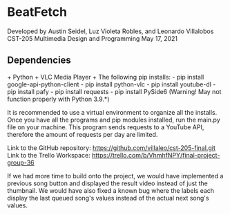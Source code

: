 <h1>BeatFetch</h1>

Developed by Austin Seidel, Luz Violeta Robles, and Leonardo Villalobos
CST-205 Multimedia Design and Programming
May 17, 2021

<h2>Dependencies</h2>
+ Python
+ VLC Media Player
+ The following pip installs:
    - pip install google-api-python-client
    - pip install python-vlc
    - pip install youtube-dl
    - pip install pafy
    - pip install requests
    - pip install PySide6 (Warning! May not function properly with Python 3.9.*)

It is recommended to use a virtual environment to organize all the installs.
Once you have all the programs and pip modules installed, run the main.py
file on your machine. This program sends requests to a YouTube API, therefore
the amount of requests per day are limited. 

Link to the GitHub repository:
https://github.com/villaleo/cst-205-final.git
Link to the Trello Workspace:
https://trello.com/b/VhmhfNPY/final-project-group-36

If we had more time to build onto the project, we would have implemented a 
previous song button and displayed the result video instead of just the 
thumbnail. We would have also fixed a known bug where the labels each
display the last queued song's values instead of the actual next song's
values.
